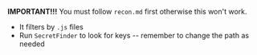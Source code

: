 **IMPORTANT!!!**
You must follow `recon.md` first otherwise this won't work.

- It filters by `.js` files
- Run `SecretFinder` to look for keys -- remember to change the path as needed



